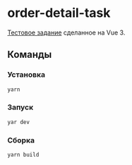 # order-detail-task

[Тестовое задание](./TASK.md) сделанное на Vue 3.

## Команды

### Установка

```sh
yarn
```

### Запуск

```sh
yar dev
```

### Сборка

```sh
yarn build
```
